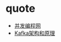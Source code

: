 # quote
- [并发编程网](https://ifeve.com/kafka-useage/)
- [Kafka架构和原理](https://www.cnblogs.com/jixp/p/9778937.html)